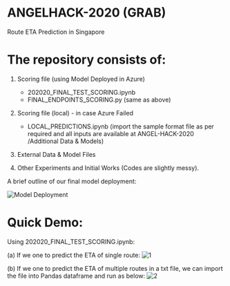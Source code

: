 # ANGELHACK-2020 (GRAB) 

Route ETA Prediction in Singapore

# The repository consists of: 
1. Scoring file (using Model Deployed in Azure)  
   - 202020_FINAL_TEST_SCORING.ipynb
   - FINAL_ENDPOINTS_SCORING.py (same as above)
   
2. Scoring file (local) - in case  Azure Failed 
   - LOCAL_PREDICTIONS.ipynb (import the sample format file as per required and all inputs are available at ANGEL-HACK-2020
/Additional Data & Models)
   
3. External Data & Model Files 

4. Other Experiments and Initial Works (Codes are slightly messy).


A brief outline of our final model deployment: 

![Model Deployment](https://user-images.githubusercontent.com/7208012/85190155-10aab080-b2e8-11ea-8b35-902b0dffb3d5.png)


# Quick Demo: 

Using 202020_FINAL_TEST_SCORING.ipynb:

(a) If we one to predict the ETA of single route:
![1](https://user-images.githubusercontent.com/7208012/85190250-076e1380-b2e9-11ea-8f8f-734fe8ee617e.PNG)


(b) If we one to predict the ETA of multiple routes in a txt file, we can import the file into Pandas dataframe and run as below:
![2](https://user-images.githubusercontent.com/7208012/85190268-397f7580-b2e9-11ea-92d8-5d0280fa3b20.PNG)

